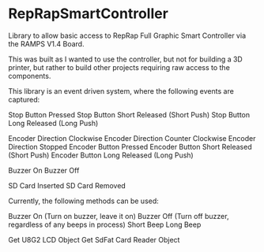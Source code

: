 # RepRapSmartController
Library to allow basic access to RepRap Full Graphic Smart Controller via the RAMPS V1.4 Board.

This was built as I wanted to use the controller, but not for building a 3D printer, but rather to build other projects requiring raw access to the components.

This library is an event driven system, where the following events are captured:

Stop Button Pressed
Stop Button Short Released (Short Push)
Stop Button Long Released (Long Push)

Encoder Direction Clockwise
Encoder Direction Counter Clockwise
Encoder Direction Stopped
Encoder Button Pressed
Encoder Button Short Released (Short Push)
Encoder Button Long Released (Long Push)

Buzzer On
Buzzer Off

SD Card Inserted
SD Card Removed

Currently, the following methods can be used:

Buzzer On (Turn on buzzer, leave it on)
Buzzer Off (Turn off buzzer, regardless of any beeps in process)
Short Beep
Long Beep

Get U8G2 LCD Object
Get SdFat Card Reader Object
